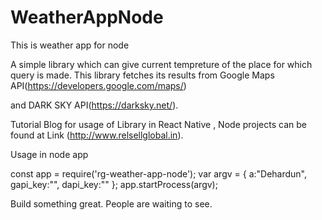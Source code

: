 # WeatherAppNode
This is weather app for node

A simple library which can give current tempreture of the place for which query is made. This library fetches its results from Google Maps API(https://developers.google.com/maps/)

and DARK SKY API(https://darksky.net/).


Tutorial Blog for usage of Library in React Native , Node projects can be found at Link (http://www.relsellglobal.in).

Usage in node app 

const app = require('rg-weather-app-node');
var argv = {
    a:"Dehardun", 
    gapi_key:"<google maps key>",
    dapi_key:"<darsky api key>"
};
app.startProcess(argv);


Build something great. People are waiting to see.


